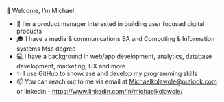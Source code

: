  👋 Welcome, I’m Michael 
- 👀 I’m a product manager interested in building user focused digital products
- 🎓 I have a media & communications BA and Computing & Information systems Msc degree
- 💻  I have a background in web/app development, analytics, database development, marketing, UX and more
- ✨ I use GitHub to showcase and develop my programming skills
- 📫 You can reach out to me via email at Michaelkolawole@outlook.com or linkedin - https://www.linkedin.com/in/michaelkolawole/

